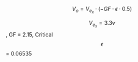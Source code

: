 $$V_o = V_e_x \cdot (-GF \cdot \epsilon \cdot 0.5)$$

$$V_e_x = 3.3v$$, GF = 2.15, Critical $$\epsilon$$ = 0.06535